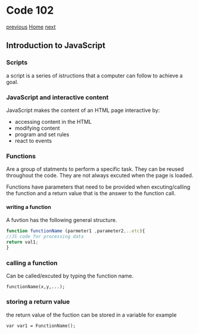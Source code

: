 # Code 102

[previous](https://dinaalsaid.github.io/learning-journal/reading06)
[Home](https://dinaalsaid.github.io/reading-notes/)
[next](https://dinaalsaid.github.io/learning-journal/reading08)

## Introduction to JavaScript

### Scripts

a script is a series of istructions that a computer can follow to achieve a goal.

### JavaScript and interactive content

JavaScript makes the content of an HTML page interactive by:

* accessing content in the HTML
* modifying content
* program and set rules
* react to events

### Functions

Are a group of statments to perform a specific task.
They can be reused throughout the code. They are not always excuted when the page is loaded.

Functions have parameters that need to be provided when excuting/calling the function and a return value that is the answer to the function call.

#### writing a function

A fuvtion has the following general structure.

```javascript
function functionName (parmeter1 ,parameter2,..etc){
//JS code for processing data
return val1;
}
```

### calling a function

Can be called/excuted by typing the function name.

````
functionName(x,y,...);
````

### storing a return value

the return value of the fuction can be stored in a
variable for example

````
var var1 = FunctionName();
````
